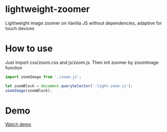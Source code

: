 # lightweight-zoomer
Lightweight image zoomer on Vanilia JS without dependencies, adaptive for touch devices

# How to use
Just import css/zoom.css and js/zoom.js. Then init zoomer by zoomImage function
```js
import zoomImage from './zoom.js';

let zoomBlock = document.querySelector('.light-zoom-js');
zoomImage(zoomBlock);
```

# Demo
[Watch demo](http://ovz1.j1047325.pr46m.vps.myjino.ru/)

